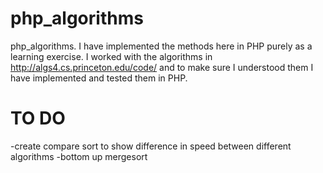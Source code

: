 php_algorithms
==============

php_algorithms. I have implemented the methods here in PHP purely as a learning exercise.
I worked with the algorithms in http://algs4.cs.princeton.edu/code/ and to make sure I understood
them I have implemented and tested them in PHP.



TO DO 
============

-create compare sort to show difference in speed between different algorithms
-bottom up mergesort